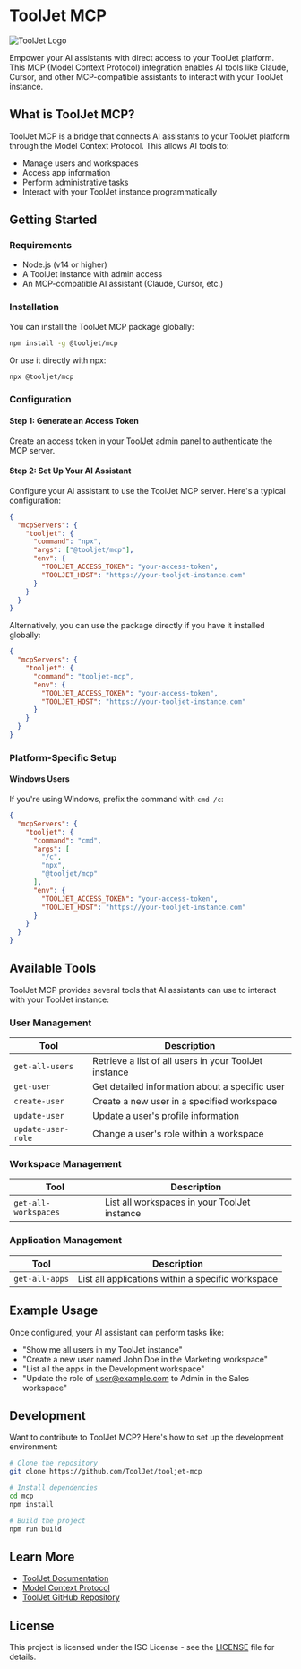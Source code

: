 # ToolJet MCP

![ToolJet Logo](https://docs.tooljet.com/img/logo.svg)

Empower your AI assistants with direct access to your ToolJet platform. This MCP (Model Context Protocol) integration enables AI tools like Claude, Cursor, and other MCP-compatible assistants to interact with your ToolJet instance.

## What is ToolJet MCP?

ToolJet MCP is a bridge that connects AI assistants to your ToolJet platform through the Model Context Protocol. This allows AI tools to:

- Manage users and workspaces
- Access app information
- Perform administrative tasks
- Interact with your ToolJet instance programmatically

## Getting Started

### Requirements

- Node.js (v14 or higher)
- A ToolJet instance with admin access
- An MCP-compatible AI assistant (Claude, Cursor, etc.)

### Installation

You can install the ToolJet MCP package globally:

```bash
npm install -g @tooljet/mcp
```

Or use it directly with npx:

```bash
npx @tooljet/mcp
```


### Configuration

#### Step 1: Generate an Access Token

Create an access token in your ToolJet admin panel to authenticate the MCP server.

#### Step 2: Set Up Your AI Assistant

Configure your AI assistant to use the ToolJet MCP server. Here's a typical configuration:

```json
{
  "mcpServers": {
    "tooljet": {
      "command": "npx",
      "args": ["@tooljet/mcp"],
      "env": {
        "TOOLJET_ACCESS_TOKEN": "your-access-token",
        "TOOLJET_HOST": "https://your-tooljet-instance.com"
      }
    }
  }
}
```

Alternatively, you can use the package directly if you have it installed globally:

```json
{
  "mcpServers": {
    "tooljet": {
      "command": "tooljet-mcp",
      "env": {
        "TOOLJET_ACCESS_TOKEN": "your-access-token",
        "TOOLJET_HOST": "https://your-tooljet-instance.com"
      }
    }
  }
}
```

### Platform-Specific Setup

#### Windows Users

If you're using Windows, prefix the command with `cmd /c`:

```json
{
  "mcpServers": {
    "tooljet": {
      "command": "cmd",
      "args": [
        "/c",
        "npx",
        "@tooljet/mcp"
      ],
      "env": {
        "TOOLJET_ACCESS_TOKEN": "your-access-token",
        "TOOLJET_HOST": "https://your-tooljet-instance.com"
      }
    }
  }
}
```

## Available Tools

ToolJet MCP provides several tools that AI assistants can use to interact with your ToolJet instance:

### User Management

| Tool | Description |
|------|-------------|
| `get-all-users` | Retrieve a list of all users in your ToolJet instance |
| `get-user` | Get detailed information about a specific user |
| `create-user` | Create a new user in a specified workspace |
| `update-user` | Update a user's profile information |
| `update-user-role` | Change a user's role within a workspace |

### Workspace Management

| Tool | Description |
|------|-------------|
| `get-all-workspaces` | List all workspaces in your ToolJet instance |

### Application Management

| Tool | Description |
|------|-------------|
| `get-all-apps` | List all applications within a specific workspace |

## Example Usage

Once configured, your AI assistant can perform tasks like:

- "Show me all users in my ToolJet instance"
- "Create a new user named John Doe in the Marketing workspace"
- "List all the apps in the Development workspace"
- "Update the role of user@example.com to Admin in the Sales workspace"

## Development

Want to contribute to ToolJet MCP? Here's how to set up the development environment:

```bash
# Clone the repository
git clone https://github.com/ToolJet/tooljet-mcp

# Install dependencies
cd mcp
npm install

# Build the project
npm run build
```

## Learn More

- [ToolJet Documentation](https://docs.tooljet.com/)
- [Model Context Protocol](https://modelcontextprotocol.io/)
- [ToolJet GitHub Repository](https://github.com/ToolJet/ToolJet)

## License

This project is licensed under the ISC License - see the [LICENSE](LICENSE) file for details.
